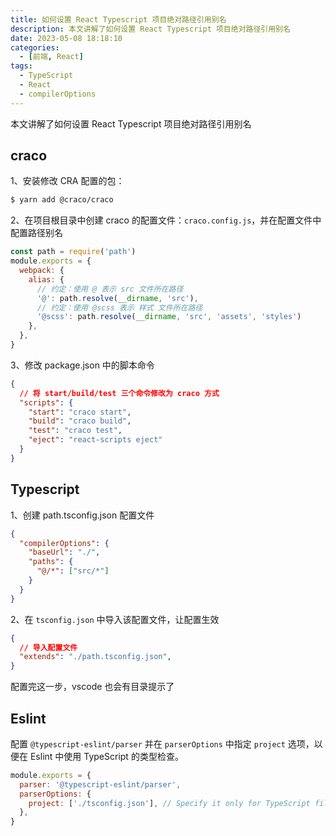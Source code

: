 ```yaml
---
title: 如何设置 React Typescript 项目绝对路径引用别名
description: 本文讲解了如何设置 React Typescript 项目绝对路径引用别名
date: 2023-05-08 18:18:10
categories:
  - [前端, React]
tags:
  - TypeScript
  - React
  - compilerOptions
---
```


本文讲解了如何设置 React Typescript 项目绝对路径引用别名

<ins class="adsbygoogle" style="display:block; text-align:center;"  data-ad-layout="in-article" data-ad-format="fluid" data-ad-client="ca-pub-7962287588031867" data-ad-slot="2542544532"></ins><script> (adsbygoogle = window.adsbygoogle || []).push({});</script>

## craco

1、安装修改 CRA 配置的包：

```bash
$ yarn add @craco/craco
```

2、在项目根目录中创建 craco 的配置文件：`craco.config.js`，并在配置文件中配置路径别名

```js
const path = require('path')
module.exports = {
  webpack: {
    alias: {
      // 约定：使用 @ 表示 src 文件所在路径
      '@': path.resolve(__dirname, 'src'),
      // 约定：使用 @scss 表示 样式 文件所在路径
      '@scss': path.resolve(__dirname, 'src', 'assets', 'styles')
    },
  },
}
```

3、修改 package.json 中的脚本命令

```json
{
  // 将 start/build/test 三个命令修改为 craco 方式
  "scripts": {
    "start": "craco start",
    "build": "craco build",
    "test": "craco test",
    "eject": "react-scripts eject"
  }
}
```

## Typescript

1、创建 path.tsconfig.json 配置文件

```json
{
  "compilerOptions": {
    "baseUrl": "./",
    "paths": {
      "@/*": ["src/*"]
    }
  }
}
```

2、在 `tsconfig.json` 中导入该配置文件，让配置生效

```json
{
  // 导入配置文件
  "extends": "./path.tsconfig.json",
}
```

配置完这一步，vscode 也会有目录提示了

## Eslint

配置 `@typescript-eslint/parser` 并在 `parserOptions` 中指定 `project` 选项，以便在 Eslint 中使用 TypeScript 的类型检查。

```js
module.exports = {
  parser: '@typescript-eslint/parser',
  parserOptions: {
    project: ['./tsconfig.json'], // Specify it only for TypeScript files
  },
}
```
